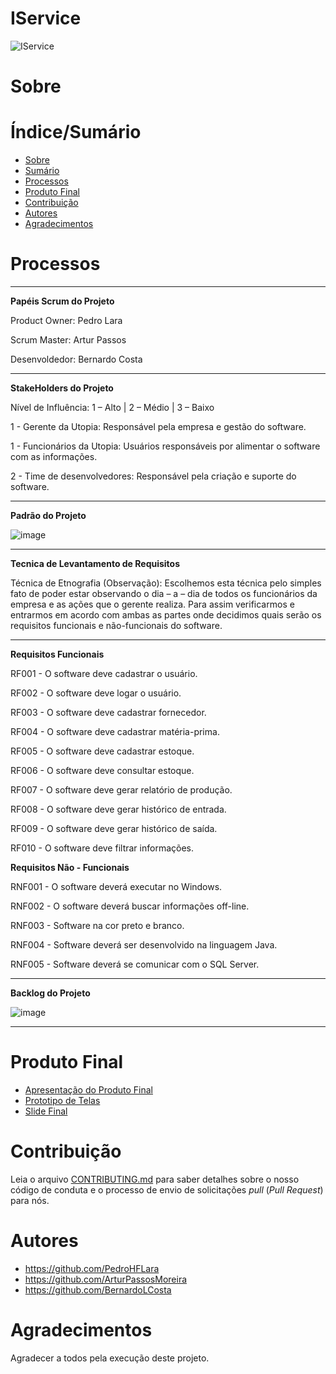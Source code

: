 # IService

![IService](https://www.canva.com/design/DAFuK-EI2eo/0QvcR5qe2xJpXjXThSTojg/view?utm_content=DAFuK-EI2eo&utm_campaign=designshare&utm_medium=link&utm_source=editor)

# Sobre 



# Índice/Sumário

* [Sobre](#sobre-o-projeto)
* [Sumário](#índice/sumário)
* [Processos](#processos)
* [Produto Final](#produto-final)
* [Contribuição](#contribuição)
* [Autores](#autores)
* [Agradecimentos](#agradecimentos)

# Processos

--------------------------------------------------------------------------------------------------------

**Papéis Scrum do Projeto**

Product Owner: Pedro Lara

Scrum Master: Artur Passos

Desenvoldedor: Bernardo Costa

--------------------------------------------------------------------------------------------------------

**StakeHolders do Projeto**

Nível de Influência: 1 – Alto | 2 – Médio | 3 – Baixo

1 - Gerente da Utopia: Responsável pela empresa e gestão do software.

1 - Funcionários da Utopia: Usuários responsáveis por alimentar o software com as informações.

2 - Time de desenvolvedores: Responsável pela criação e suporte do software.

--------------------------------------------------------------------------------------------------------

**Padrão do Projeto**

![image](https://github.com/PedroHFLara/Utopia_2023/assets/103151820/03fee67e-2971-4639-a2f8-3e202aa28a40.png)

--------------------------------------------------------------------------------------------------------

**Tecnica de Levantamento de Requisitos**

Técnica de Etnografia (Observação): Escolhemos esta técnica pelo simples fato de poder estar observando o dia – a – dia de todos os funcionários da empresa e as ações que o gerente realiza. Para assim verificarmos e entrarmos em acordo com ambas as partes onde decidimos quais serão os requisitos funcionais e não-funcionais do software.

--------------------------------------------------------------------------------------------------------

**Requisitos Funcionais**

RF001 - O software deve cadastrar o usuário.

RF002 - O software deve logar o usuário.

RF003 - O software deve cadastrar fornecedor.

RF004 - O software deve cadastrar matéria-prima.

RF005 - O software deve cadastrar estoque.

RF006 - O software deve consultar estoque.

RF007 - O software deve gerar relatório de produção.

RF008 - O software deve gerar histórico de entrada.

RF009 - O software deve gerar histórico de saída.

RF010 - O software deve filtrar informações.

**Requisitos Não - Funcionais**

RNF001 - O software deverá executar no Windows.

RNF002 - O software deverá buscar informações off-line.

RNF003 - Software na cor preto e branco.

RNF004 - Software deverá ser desenvolvido na linguagem Java.

RNF005 - Software deverá se comunicar com o SQL Server. 

--------------------------------------------------------------------------------------------------------

**Backlog do Projeto**

![image](https://github.com/PedroHFLara/Utopia_2023/assets/103151820/5ec6b01a-37bf-4a14-96b4-f53ebe674b74.png)

--------------------------------------------------------------------------------------------------------

# Produto Final

* [Apresentação do Produto Final](https://drive.google.com/file/d/16-SxdPGg7LKmfHeY3CFrzrHkMJRqP4XZ/view?usp=sharing)
* [Prototipo de Telas](https://drive.google.com/file/d/10cPDCY105ltoUrccb6-IICCNEtNDNB_r/view?usp=sharing)
* [Slide Final](./Utopia.pdf)

# Contribuição

Leia o arquivo [CONTRIBUTING.md](CONTRIBUTING.md) para saber detalhes sobre o nosso código de conduta e o processo de envio de solicitações *pull* (*Pull Request*) 
para nós.

# Autores

* https://github.com/PedroHFLara
* https://github.com/ArturPassosMoreira
* https://github.com/BernardoLCosta

# Agradecimentos

Agradecer a todos pela execução deste projeto.
